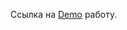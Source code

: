 

Ссылка на <a href="https://onesuch.github.io/NG-v5-cli-TS-MongoDB-Backend-REST_API/dist">Demo</a> работу. <br>
